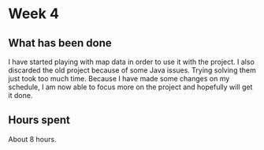 # Week 4

## What has been done
I have started playing with map data in order to use it with the project. I also discarded the
old project because of some Java issues. Trying solving them just took too much time. Because I have made some changes on my schedule,
I am now able to focus more on the project and hopefully will get it done.

## Hours spent

About 8 hours.